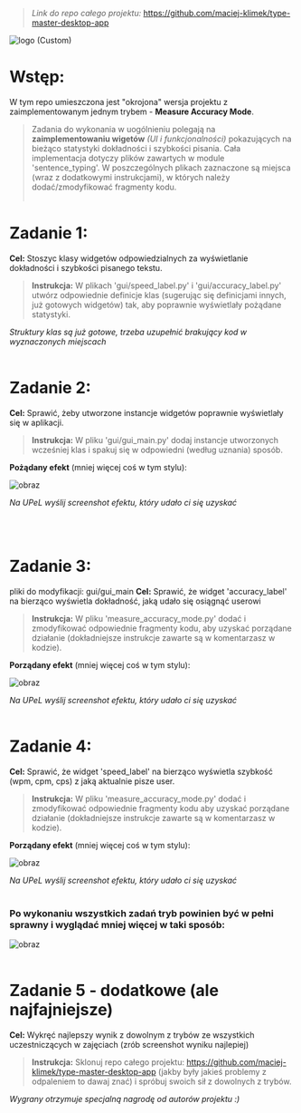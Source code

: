 >_Link do repo całego projektu:_ https://github.com/maciej-klimek/type-master-desktop-app

![[logo (Custom)](https://github.com/maciej-klimek/type-master-desktop-app)](https://github.com/maciej-klimek/jpwp-type-master-zadania/assets/87934529/2db93efc-950c-4424-bffd-8c68ee3c2553)

# Wstęp:
W tym repo umieszczona jest "okrojona" wersja projektu z zaimplementowanym jednym trybem - **Measure Accuracy Mode**.

>Zadania do wykonania w uogólnieniu polegają na **zaimplementowaniu wigetów** _(UI i funkcjonalności)_ pokazujących na bieżąco statystyki dokładności i szybkości pisania. Cała implementacja dotyczy plików zawartych w module 'sentence_typing'. W poszczególnych plikach zaznaczone są miejsca (wraz z dodatkowymi instrukcjami), w których należy dodać/zmodyfikować fragmenty kodu.
<br><br>

# Zadanie 1:
**Cel:** Stoszyc klasy widgetów odpowiedzialnych za wyświetlanie dokładności i szybkości pisanego tekstu.

>**Instrukcja:** W plikach 'gui/speed_label.py' i 'gui/accuracy_label.py' utwórz odpowiednie definicje klas (sugerując się definicjami innych, już gotowych widgetów) tak, aby poprawnie wyświetlały pożądane statystyki.

_Struktury klas są już gotowe, trzeba uzupełnić brakujący kod w wyznaczonych miejscach_
<br><br>
# Zadanie 2:
**Cel:** Sprawić, żeby utworzone instancje widgetów poprawnie wyświetlały się w aplikacji.

>**Instrukcja:** W pliku 'gui/gui_main.py' dodaj instancje utworzonych wcześniej klas i spakuj się w odpowiedni (według uznania) sposób.

**Pożądany efekt** (mniej więcej coś w tym stylu):

![obraz](https://github.com/maciej-klimek/jpwp-type-master-zadania/assets/87934529/988a5569-baff-45ff-af96-b9dbacfe9449)

_Na UPeL wyślij screenshot efektu, który udało ci się uzyskać_

<br><br>

# Zadanie 3:
pliki do modyfikacji: gui/gui_main
**Cel:** Sprawić, że widget 'accuracy_label' na bierząco wyświetla dokładność, jaką udało się osiągnąć userowi

>**Instrukcja:** W pliku 'measure_accuracy_mode.py' dodać i zmodyfikować odpowiednie fragmenty kodu, aby uzyskać porządane działanie (dokładniejsze instrukcje zawarte są w komentarzasz w kodzie).

**Porządany efekt** (mniej więcej coś w tym stylu):

![obraz](https://github.com/maciej-klimek/jpwp-type-master-zadania/assets/87934529/cc506cbb-6bb0-4251-bb34-124fd0351450)

_Na UPeL wyślij screenshot efektu, który udało ci się uzyskać_
<br><br>

# Zadanie 4:
**Cel:** Sprawić, że widget 'speed_label' na bierząco wyświetla szybkość (wpm, cpm, cps) z jaką aktualnie pisze user.

>**Instrukcja:** W pliku 'measure_accuracy_mode.py' dodać i zmodyfikować odpowiednie fragmenty kodu aby uzyskać porządane działanie (dokładniejsze instrukcje zawarte są w komentarzasz w kodzie).

**Porządany efekt** (mniej więcej coś w tym stylu):

![obraz](https://github.com/maciej-klimek/jpwp-type-master-zadania/assets/87934529/1418d520-4835-4802-b7ff-f6723a73ccb6)

_Na UPeL wyślij screenshot efektu, który udało ci się uzyskać_
<br><br>

### Po wykonaniu wszystkich zadań tryb powinien być w pełni sprawny i wyglądać mniej więcej w taki sposób:

![obraz](https://github.com/maciej-klimek/jpwp-type-master-zadania/assets/87934529/0077437b-9974-411a-9090-e89340515b9c)
<br><br>

# Zadanie 5 - dodatkowe (ale najfajniejsze)

**Cel:** Wykręć najlepszy wynik z dowolnym z trybów ze wszystkich uczestniczących w zajęciach (zrób screenshot wyniku najlepiej)
>**Instrukcja:** Sklonuj repo całego projektu: https://github.com/maciej-klimek/type-master-desktop-app (jakby były jakieś problemy z odpaleniem to dawaj znać) i spróbuj swoich sił z dowolnych z trybów.

_Wygrany otrzymuje specjalną nagrodę od autorów projektu :)_
